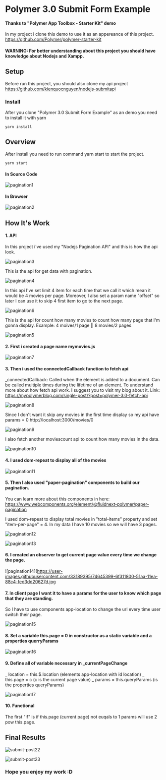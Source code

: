 # Polymer 3.0 Submit Form Example

#### Thanks to "Polymer App Toolbox - Starter Kit" demo

In my project i clone this demo to use it as an appereance of this project.
https://github.com/Polymer/polymer-starter-kit

#### WARNING: For better understanding about this project you should have knowledge about Nodejs and Xampp.

## Setup
Before run this project, you should also clone my api project
https://github.com/kienquocnguyen/nodejs-submitapi

### Install

After you clone "Polymer 3.0 Submit Form Example" as an demo you need to install it with yarn

    yarn install
    
    
## Overview

After install you need to run command yarn start to start the project.

    yarn start

#### In Source Code
![pagination1](https://user-images.githubusercontent.com/33189395/74640413-1c536280-51a2-11ea-86ec-2034542192b7.jpg)

#### In Browser
![pagination2](https://user-images.githubusercontent.com/33189395/74640454-25dcca80-51a2-11ea-8040-d6419cf8973b.jpg)

## How It's Work

#### 1. API
In this project i've used my "Nodejs Pagination API" and this is how the api look.

![pagination3](https://user-images.githubusercontent.com/33189395/74640589-5f153a80-51a2-11ea-8f95-996d65595c6b.jpg)

This is the api for get data with pagination.

![pagination4](https://user-images.githubusercontent.com/33189395/74640680-88ce6180-51a2-11ea-8669-2e7ff9d5261e.jpg)

In this api I've set limit 4 item for each time that we call it which mean it would be 4 movies per page. Moreover, I also set a param name "offset" so later I can use it to skip 4 first item to go to the next page.

![pagination6](https://user-images.githubusercontent.com/33189395/74641809-79e8ae80-51a4-11ea-973b-804d1618386c.jpg)

This is the api for count how many movies to count how many page that I'm gonna display.
Example: 4 moives/1 page || 8 movies/2 pages

![pagination5](https://user-images.githubusercontent.com/33189395/74640903-ee225280-51a2-11ea-84d1-9be2583f308a.jpg)


#### 2. First i created a page name mymovies.js

![pagination7](https://user-images.githubusercontent.com/33189395/74643261-01cfb800-51a7-11ea-9bfa-85234a087b3f.jpg)

#### 3. Then i used the connectedCallback function to fetch api
_connectedCallback: Called when the element is added to a document. Can be called multiple times during the lifetime of an element.
To understand more about how fetch api work. I suggest you to visit my blog about it.
Link: https://mypolymerblog.com/single-post/?post=polymer-3.0-fetch-api

![pagination8](https://user-images.githubusercontent.com/33189395/74643449-4d826180-51a7-11ea-8689-637d0a65c093.jpg)

Since I don't want it skip any movies in the first time display so my api have params = 0
http://localhost:3000/movies/0

![pagination9](https://user-images.githubusercontent.com/33189395/74643874-047edd00-51a8-11ea-96d6-c07d36fdc55d.jpg)

I also fetch another moviescount api to count how many movies in the data.

![pagination10](https://user-images.githubusercontent.com/33189395/74644196-84a54280-51a8-11ea-95f9-44885ff97874.jpg)

#### 4. I used dom-repeat to display all of the movies

![pagination11](https://user-images.githubusercontent.com/33189395/74644572-0f863d00-51a9-11ea-89e9-a318d9e6d230.jpg)

#### 5. Then I also used "paper-pagination" components to build our pagination.

You can learn more about this components in here:
https://www.webcomponents.org/element/@fluidnext-polymer/paper-pagination

I used dom-repeat to display total movies in "total-items" property and set "item-per-page" = 4. In my data I have 10 movies so we will have 3 pages.

![pagination12](https://user-images.githubusercontent.com/33189395/74645070-dc907900-51a9-11ea-9399-672c0c72f18a.jpg)

![pagination13](https://user-images.githubusercontent.com/33189395/74645220-16617f80-51aa-11ea-8ec6-c97fe29a2d56.jpg)

#### 6. I created an observer to get current page value every time we change the page.

![pagination14](https://user-images.githubusercontent.com/33189395/74645399-6f311800-51aa-11ea-88c4-fed3dd20627d.jpg

#### 7. In client page I want it to have a params for the user to know which page that they are standing.
So I have to use components app-location to change the url every time user switch their page.

![pagination15](https://user-images.githubusercontent.com/33189395/74645950-7278d380-51ab-11ea-95dc-b60fb036aac0.jpg)

#### 8. Set a variable this.page = 0 in constructor as a static variable and a properties querryParams

![pagination16](https://user-images.githubusercontent.com/33189395/74646297-224e4100-51ac-11ea-912b-dac20be06160.jpg)

#### 9. Define all of variable necessary in _currentPageChange

_ location = this.$.location (elements app-location with id location)
_ this.page = c (c is the current page value)
_ params = this.queryParams (is the properties queryParams)

![pagination17](https://user-images.githubusercontent.com/33189395/74646714-eff11380-51ac-11ea-8335-e366d13d95f8.jpg)

#### 10. Functional

The first "if" is if this.page (current page) not euqals to 1 params will use 2 pow this.page.

## Final Results

![submit-post22](https://user-images.githubusercontent.com/33189395/74583384-28e88700-4ff9-11ea-99c9-691c0c99d2f5.jpg)

![submit-post23](https://user-images.githubusercontent.com/33189395/74583386-2b4ae100-4ff9-11ea-9bf0-9f9446d5db19.jpg)


### Hope you enjoy my work :D

